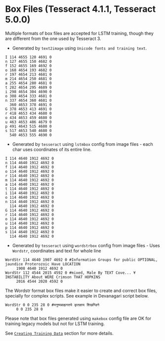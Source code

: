 # Box Files (Tesseract 4.1.1, Tesseract 5.0.0)

Multiple formats of box files are accepted for LSTM training, though they are different from the one used by Tesseract 3.

* Generated by `text2image` using `Unicode fonts and training text`. 

```
I 114 4655 120 4691 0
n 127 4655 150 4682 0
f 152 4655 169 4692 0
o 168 4654 193 4682 0
r 197 4654 213 4681 0
m 214 4654 250 4681 0
a 255 4654 280 4681 0
t 282 4654 295 4689 0
i 298 4654 304 4690 0
o 308 4654 333 4681 0
n 337 4654 360 4681 0
  360 4653 378 4691 0
G 378 4653 413 4691 0
r 418 4653 434 4680 0
o 434 4653 459 4680 0
u 463 4653 486 4679 0
p 491 4643 515 4680 0
s 517 4653 540 4680 0
  540 4653 555 4690 0
```
* Generated by `tesseract` using `lstmbox` config from image files - each char uses coordinates of its entire line.

```
I 114 4640 1912 4692 0
n 114 4640 1912 4692 0
f 114 4640 1912 4692 0
o 114 4640 1912 4692 0
r 114 4640 1912 4692 0
m 114 4640 1912 4692 0
a 114 4640 1912 4692 0
t 114 4640 1912 4692 0
i 114 4640 1912 4692 0
o 114 4640 1912 4692 0
n 114 4640 1912 4692 0
  114 4640 1912 4692 0
G 114 4640 1912 4692 0
r 114 4640 1912 4692 0
o 114 4640 1912 4692 0
u 114 4640 1912 4692 0
p 114 4640 1912 4692 0
s 114 4640 1912 4692 0
  114 4640 1912 4692 0
```
* Generated by `tesseract` using `wordstrbox` config from image files - Uses `Wordstr`, coordinates and text for whole line
```
WordStr 114 4640 1907 4692 0 #Information Groups for public OPTIONAL, jaundice Proterozoic Have LOCATION 
	 1908 4640 1912 4692 0
WordStr 112 4544 2015 4592 0 #mixed, Male By TEXT Cove... ¥ INSTABILITY About WERE Crimson THAT HOPKINS 
	 2016 4544 2020 4592 0
```

The Wordstr format box files make it easier to create and correct box files,
specially for complex scripts. See example in Devanagari script below.

```
WordStr 0 0 235 28 0 #मनुष्यबाह्यगतये कृतज्ञाय शिखण्डिने
	 0 0 235 28 0
```

Please note that box files generated using `makebox` config file are OK for training legacy models but not for LSTM training.

See [`Creating Training Data`](TrainingTesseract-4.00.md#creating-training-data) section for more details.

